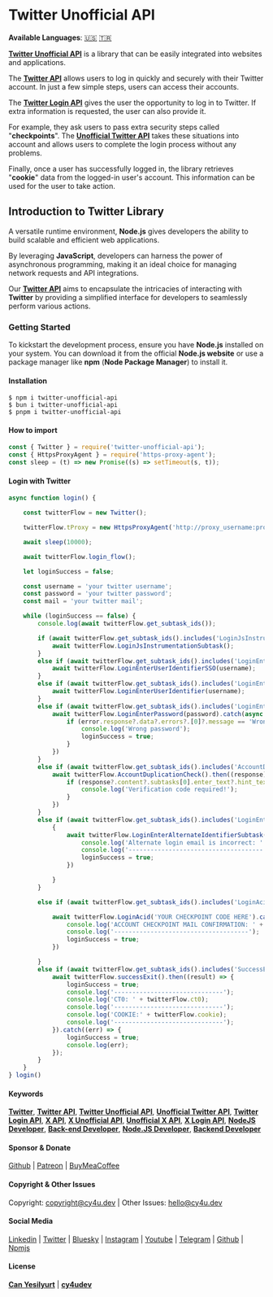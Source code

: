 # Twitter Unofficial API

**Available Languages**: [🇺🇸](https://cy4u.dev/Twitter-Unofficial-API/ "English") [🇹🇷](https://cy4u.dev/Twitter-Unofficial-API/tr "Turkish")

[**Twitter Unofficial API**](https://cy4u.dev/Twitter-Unofficial-API "Twitter Unofficial API") is a library that can be easily integrated into websites and applications.

The [**Twitter API**](https://cy4u.dev/Twitter-Unofficial-API "Twitter API") allows users to log in quickly and securely with their Twitter account. In just a few simple steps, users can access their accounts.

The [**Twitter Login API**](https://cy4u.dev/Twitter-Unofficial-API "Twitter Login API") gives the user the opportunity to log in to Twitter. If extra information is requested, the user can also provide it.

For example, they ask users to pass extra security steps called "**checkpoints**". The [**Unofficial Twitter API**](https://cy4u.dev/Twitter-Unofficial-API "Unofficial Twitter API") takes these situations into account and allows users to complete the login process without any problems.

Finally, once a user has successfully logged in, the library retrieves "**cookie**" data from the logged-in user's account. This information can be used for the user to take action.

## Introduction to Twitter Library

A versatile runtime environment, **Node.js** gives developers the ability to build scalable and efficient web applications.

By leveraging **JavaScript**, developers can harness the power of asynchronous programming, making it an ideal choice for managing network requests and API integrations.

Our [**Twitter API**](https://cy4u.dev/Twitter-Unofficial-API "Twitter API") aims to encapsulate the intricacies of interacting with **Twitter** by providing a simplified interface for developers to seamlessly perform various actions.

### Getting Started

To kickstart the development process, ensure you have **Node.js** installed on your system. You can download it from the official **Node.js website** or use a package manager like **npm** (**Node Package Manager**) to install it.


#### Installation

```
$ npm i twitter-unofficial-api
$ bun i twitter-unofficial-api
$ pnpm i twitter-unofficial-api
```

#### How to import

```js
const { Twitter } = require('twitter-unofficial-api');
const { HttpsProxyAgent } = require('https-proxy-agent');
const sleep = (t) => new Promise((s) => setTimeout(s, t));
```


#### Login with Twitter

```js
async function login() {

    const twitterFlow = new Twitter();

    twitterFlow.tProxy = new HttpsProxyAgent('http://proxy_username:proxy_password@proxy_ip:proxy_port');

    await sleep(10000);

    await twitterFlow.login_flow();

    let loginSuccess = false;

    const username = 'your twitter username';
    const password = 'your twitter password';
    const mail = 'your twitter mail';

    while (loginSuccess == false) {
        console.log(await twitterFlow.get_subtask_ids());

        if (await twitterFlow.get_subtask_ids().includes('LoginJsInstrumentationSubtask')) {
            await twitterFlow.LoginJsInstrumentationSubtask();
        }
        else if (await twitterFlow.get_subtask_ids().includes('LoginEnterUserIdentifierSSO')) {
            await twitterFlow.LoginEnterUserIdentifierSSO(username);
        }
        else if (await twitterFlow.get_subtask_ids().includes('LoginEnterUserIdentifier')) {
            await twitterFlow.LoginEnterUserIdentifier(username);
        }
        else if (await twitterFlow.get_subtask_ids().includes('LoginEnterPassword')) {
            await twitterFlow.LoginEnterPassword(password).catch(async (error) => {
                if (error.response?.data?.errors?.[0]?.message == 'Wrong password!') {
                    console.log('Wrong password');
                    loginSuccess = true;
                }
            })
        }
        else if (await twitterFlow.get_subtask_ids().includes('AccountDuplicationCheck')) {
            await twitterFlow.AccountDuplicationCheck().then((response) => {
                if (response?.content?.subtasks[0].enter_text?.hint_text == 'Verification Code') {
                    console.log('Verification code required!');
                }
            })
        }
        else if (await twitterFlow.get_subtask_ids().includes('LoginEnterAlternateIdentifierSubtask')) {
            {
                await twitterFlow.LoginEnterAlternateIdentifierSubtask(mail).catch(err => {
                    console.log('Alternate login email is incorrect: ' + username, ':', password);
                    console.log('-------------------------------------');
                    loginSuccess = true;
                })

            }
        }

        else if (await twitterFlow.get_subtask_ids().includes('LoginAcid')) {

            await twitterFlow.LoginAcid('YOUR CHECKPOINT CODE HERE').catch(err => {
                console.log('ACCOUNT CHECKPOINT MAIL CONFIRMATION: ' + err.response.data.errors[0].message + ' -> ' + username, ':', password);
                console.log('-------------------------------------');
                loginSuccess = true;
            })

        }
        else if (await twitterFlow.get_subtask_ids().includes('SuccessExit')) {
            await twitterFlow.successExit().then((result) => {
                loginSuccess = true;
                console.log('------------------------------');
                console.log('CT0: ' + twitterFlow.ct0);
                console.log('------------------------------');
                console.log('COOKIE:' + twitterFlow.cookie);
                console.log('------------------------------');
            }).catch((err) => {
                loginSuccess = true;
                console.log(err);
            });
        }
    }
} login()
```

#### Keywords

[**Twitter**](https://cy4u.dev/Twitter-Unofficial-API/ "Twitter"), [**Twitter API**](https://cy4u.dev/Twitter-Unofficial-API/ "Twitter API"), [**Twitter Unofficial API**](https://cy4u.dev/Twitter-Unofficial-API/ "Twitter Unofficial API"), [**Unofficial Twitter API**](https://cy4u.dev/Twitter-Unofficial-API/ "Unofficial Twitter API"), [**Twitter Login API**](https://cy4u.dev/Twitter-Unofficial-API "Twitter Login API"), [**X API**](https://cy4u.dev/Twitter-Unofficial-API/ "X API"), [**X Unofficial API**](https://cy4u.dev/Twitter-Unofficial-API/ "X Unofficial API"), [**Unofficial X API**](https://cy4u.dev/Twitter-Unofficial-API/ "Unofficial X API"), [**X Login API**](https://cy4u.dev/Twitter-Unofficial-API/ "X Login API"), [**NodeJS Developer**](https://cy4u.dev "NodeJS Developer"), [**Back-end Developer**](https://cy4u.dev "Back-end Developer"), [**Node.JS Developer**](https://cy4u.dev "Node.JS Developer"), [**Backend Developer**](https://cy4u.dev "Backend Developer")

#### Sponsor & Donate

[Github](https://github.com/sponsors/cy4udev "cy4udev github") | [Patreon](https://patreon.com/cy4udev "cy4udev patreon") | [BuyMeaCoffee](https://www.buymeacoffee.com/cy4udev "cy4udev BuyMeaCoffee")

#### Copyright & Other Issues

Copyright: [copyright@cy4u.dev](mailto:copyright@cy4u.dev "copyright@cy4u.dev") | Other Issues: [hello@cy4u.dev](mailto:hello@cy4u.dev "hello@cy4u.dev")

#### Social Media

[Linkedin](https://www.linkedin.com/company/cy4udev/ "cy4udev linkedin") | [Twitter](https://twitter.com/cy4udev "cy4udev twitter") | [Bluesky](https://bsky.app/profile/cy4u.dev "cy4udev bluesky") | [Instagram](https://instagram.com/cy4udev "cy4udev instagram") | [Youtube](https://www.youtube.com/@cy4udev "cy4udev youtube") | [Telegram](https://t.me/cy4udev "cy4udev telegram") | [Github](https://github.com/cy4udev "cy4udev github") | [Npmjs](https://www.npmjs.com/~cy4udev "cy4udev npmjs")

#### License

[**Can Yesilyurt**](https://canyesilyurt.com "Can Yesilyurt") | [**cy4udev**](https://cy4u.dev "cy4udev")
